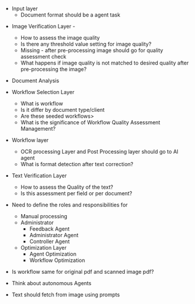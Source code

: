 * Input layer
	- Document format should be a agent task
- Image Verification Layer -
	- How to assess the image quality
	- Is there any threshold value setting for image quality?
	- Missing - after pre-processing image should go for quality assessment check
	- What happens if image quality is not matched to desired quality after pre-processing the image?
- Document Analysis

- Workflow Selection Layer
	- What is workflow 
	- Is it differ by document type/client
	- Are these seeded workflows>
	- What is the significance of Workflow Quality Assessment Management?
	
- Workflow layer	
	- OCR processing Layer and Post Processing layer should go to AI agent
	- What is format detection after text correction?
	
- Text Verification Layer
	- How to assess the Quality of the text?
	- Is this assessment per field or per document?
	
- Need to define the roles and responsibilities for		
	- Manual processing
	- Administrator
		- Feedback Agent
		- Administrator Agent
		- Controller Agent
	- Optimization Layer	
		- Agent Optimization
		- Workflow Optimization
		
- Is workflow same for original pdf and scanned image pdf?
- Think about autonomous Agents
- Text should fetch from image using prompts 

	
